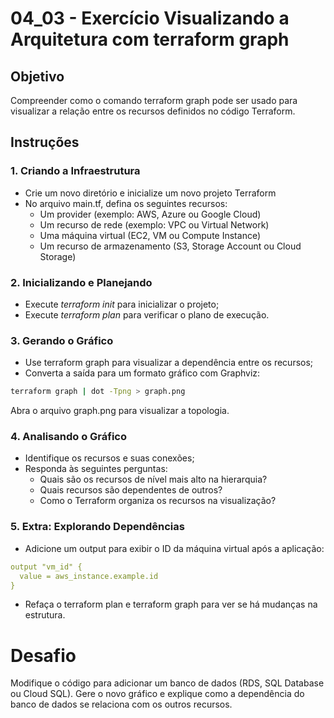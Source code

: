 # 04_03 - Exercício Visualizando a Arquitetura com terraform graph

## Objetivo

Compreender como o comando terraform graph pode ser usado para visualizar a relação entre os recursos definidos no código Terraform.

## Instruções

### 1. Criando a Infraestrutura  
- Crie um novo diretório e inicialize um novo projeto Terraform  
- No arquivo main.tf, defina os seguintes recursos:  
  - Um provider (exemplo: AWS, Azure ou Google Cloud)  
  - Um recurso de rede (exemplo: VPC ou Virtual Network)  
  - Uma máquina virtual (EC2, VM ou Compute Instance)  
  - Um recurso de armazenamento (S3, Storage Account ou Cloud Storage)  

### 2.	Inicializando e Planejando
- Execute *terraform init* para inicializar o projeto;  
- Execute *terraform plan* para verificar o plano de execução.

### 3.	Gerando o Gráfico
- Use terraform graph para visualizar a dependência entre os recursos;  
- Converta a saída para um formato gráfico com Graphviz:
```bash
terraform graph | dot -Tpng > graph.png
```

Abra o arquivo graph.png para visualizar a topologia.

### 4.	Analisando o Gráfico
- Identifique os recursos e suas conexões;  
- Responda às seguintes perguntas:  
  - Quais são os recursos de nível mais alto na hierarquia?  
  - Quais recursos são dependentes de outros?  
  - Como o Terraform organiza os recursos na visualização?
	
### 5.	Extra: Explorando Dependências
- Adicione um output para exibir o ID da máquina virtual após a aplicação:
```yaml
output "vm_id" {
  value = aws_instance.example.id
}
```

- Refaça o terraform plan e terraform graph para ver se há mudanças na estrutura.

# Desafio

Modifique o código para adicionar um banco de dados (RDS, SQL Database ou Cloud SQL). Gere o novo gráfico e explique como a dependência do banco de dados se relaciona com os outros recursos.